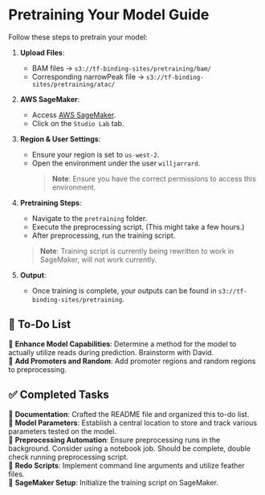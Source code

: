 # Pretraining Your Model Guide

Follow these steps to pretrain your model:

1. **Upload Files**:
   - BAM files → `s3://tf-binding-sites/pretraining/bam/`
   - Corresponding narrowPeak file → `s3://tf-binding-sites/pretraining/atac/`

2. **AWS SageMaker**:
   - Access [AWS SageMaker](https://console.aws.amazon.com/sagemaker/).
   - Click on the `Studio Lab` tab.

3. **Region & User Settings**:
   - Ensure your region is set to `us-west-2`.
   - Open the environment under the user `willjarrard`.
     > **Note**: Ensure you have the correct permissions to access this environment.

4. **Pretraining Steps**:
   - Navigate to the `pretraining` folder.
   - Execute the preprocessing script. (This might take a few hours.)
   - After preprocessing, run the training script.
    > **Note**: Training script is currently being rewritten to work in SageMaker, will not work currently.

5. **Output**:
   - Once training is complete, your outputs can be found in `s3://tf-binding-sites/pretraining`.

## 📝 **To-Do List**

🔲 **Enhance Model Capabilities**: Determine a method for the model to actually utilize reads during prediction. Brainstorm with David.  
🔲 **Add Promoters and Random**: Add promoter regions and random regions to preprocessing.

## ✅ **Completed Tasks**

🔳 **Documentation**: Crafted the README file and organized this to-do list.  
🔳 **Model Parameters**: Establish a central location to store and track various parameters tested on the model.  
🔳 **Preprocessing Automation**: Ensure preprocessing runs in the background. Consider using a notebook job. Should be complete, double check running preprocessing script.  
🔳 **Redo Scripts**: Implement command line arguments and utilize feather files.  
🔳 **SageMaker Setup**: Initialize the training script on SageMaker.  